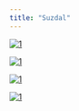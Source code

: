 ```yaml
---
title: "Suzdal"
---
```


[![1](/suzdal/20201121_134114.jpg)](/suzdal/20201121_134114.jpg)

[![1](/suzdal/20201122_112334_11-45-55.jpg)](/suzdal/20201122_112334_11-45-55.jpg)

[![1](/suzdal/20201122_112619.jpg)](/suzdal/20201122_112619.jpg)

[![1](/suzdal/photo_2021-01-27_19-11-22.jpg)](/suzdal/photo_2021-01-27_19-11-22.jpg)
